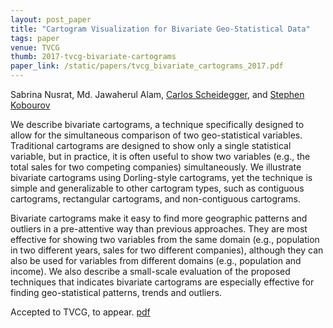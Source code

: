 ```yaml
---
layout: post_paper
title: "Cartogram Visualization for Bivariate Geo-Statistical Data"
tags: paper
venue: TVCG
thumb: 2017-tvcg-bivariate-cartograms
paper_link: /static/papers/tvcg_bivariate_cartograms_2017.pdf
---
```


Sabrina Nusrat, Md. Jawaherul Alam,
[Carlos Scheidegger](https://cscheid.net), and
[Stephen Kobourov](https://www2.cs.arizona.edu/~kobourov/)

We describe bivariate cartograms, a technique specifically designed to
allow for the simultaneous comparison of two geo-statistical
variables. Traditional cartograms are designed to show only a single
statistical variable, but in practice, it is often useful to show two
variables (e.g., the total sales for two competing companies)
simultaneously. We illustrate bivariate cartograms using Dorling-style
cartograms, yet the technique is simple and generalizable to other
cartogram types, such as contiguous cartograms, rectangular
cartograms, and non-contiguous cartograms.

Bivariate cartograms make it easy to find more geographic patterns and
outliers in a pre-attentive way than previous approaches. They are
most effective for showing two variables from the same domain (e.g.,
population in two different years, sales for two different companies),
although they can also be used for variables from different domains
(e.g., population and income). We also describe a small-scale
evaluation of the proposed techniques that indicates bivariate
cartograms are especially effective for finding geo-statistical
patterns, trends and outliers.

Accepted to TVCG, to appear. [pdf](/static/papers/tvcg_bivariate-cartograms_2017.pdf)
